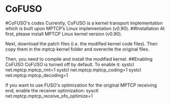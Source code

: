 # CoFUSO
#CoFUSO's codes
Currently, CoFUSO is a kernel transport implementation which is built upon MPTCP’s Linux implementation (v0.90).
##Installation
At first, please install MPTCP Linux kernel version (v0.90).

Next, download the patch files (i.e. the modified kernel code files). Then copy them in the mptcp kernel folder and overwrite the original files.

Then, you need to compile and install the modified kernel.
##Enabling CoFUSO
CoFUSO is turned off by default. To enable it:
systcl net.mptcp.mptcp_rmt=1
systcl net.mptcp.mptcp_coding=1
systcl net.mptcp.mptcp_decoding=1

If you want to use FUSO's optimization for the original MPTCP receiving end, enable the receiver optimization:
sysctl net.mptcp.mptcp_receive_ofo_optimize=1
